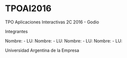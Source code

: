 # TPOAI2016

TPO Aplicaciones Interactivas 2C 2016 - Godio

Integrantes

Nombre:         - LU:
Nombre:         - LU:
Nombre:         - LU:
Nombre:         - LU:


Universidad Argentina de la Empresa

